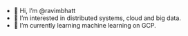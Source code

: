 - 👋 Hi, I’m @ravimbhatt
- 👀 I’m interested in distributed systems, cloud and big data. 
- 🌱 I’m currently learning machine learning on GCP. 

<!---
ravimbhatt/ravimbhatt is a ✨ special ✨ repository because its `README.md` (this file) appears on your GitHub profile.
You can click the Preview link to take a look at your changes.
--->
